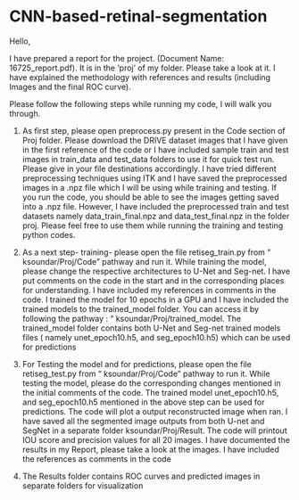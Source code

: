 # CNN-based-retinal-segmentation
Hello, 

I have prepared a report for the project. (Document Name: 16725_report.pdf). It is in the ‘proj’ of my folder. Please take a look at it. I have explained the methodology with references and results (including Images and the final ROC curve).  

Please  follow the following steps while running my code, I will walk you through. 


1. As first step, please open preprocess.py present in the Code section of Proj folder. Please download the DRIVE dataset images that I have given in the first reference of the code or I have included sample train and test images in train_data and test_data folders to use it for quick test run. Please give in your file destinations accordingly. I have tried different preprocessing techniques using ITK and I have saved the preprocessed images in a .npz file which I will be using while training and testing. If you run the code, you should be able to see the images getting saved into a .npz file. However, I have included the preprocessed  train and test datasets namely data_train_final.npz and  data_test_final.npz in the folder proj. Please feel free to use them while running the training and testing python codes.


2. As a next step- training- please open the file retiseg_train.py from “ ksoundar/Proj/Code” pathway and run it. While training the model, please change the respective architectures to U-Net and Seg-net. I have put comments on the code in the start and in the corresponding places for understanding. I have included my references in comments in the code. I trained the model for 10 epochs in a GPU and I have included the trained models to the trained_model folder. You can access it by following the pathway : “ ksoundar/Proj/trained_model. The trained_model folder contains both U-Net and Seg-net trained models files ( namely unet_epoch10.h5, and seg_epoch10.h5)  which can be used for predictions 

3. For Testing the model and for predictions, please open the file retiseg_test.py from “ ksoundar/Proj/Code” pathway to run it. While testing the model, please do the corresponding changes mentioned in the initial comments of the code. The trained model unet_epoch10.h5, and seg_epoch10.h5 mentioned in the above step can be used for predictions. The code will plot a output reconstructed image when ran. I have saved all the segmented image outputs from both U-net and SegNet in a separate folder ksoundar/Proj/Result. The code will printout IOU score and precision values for all 20 images. I have documented the results in my Report, please take a look at the images. I have included the references as comments in the code

4. The Results folder contains ROC curves  and predicted images in separate folders for visualization 

